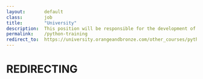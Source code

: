 ```yaml
---
layout:       default
class:        job
title:        "University"
description:  This position will be responsible for the development of design prototypes, site navigation and layout of content for various web projects.
permalink:    /python-training
redirect_to:  https://university.orangeandbronze.com/other_courses/python/
---
```

<h1>REDIRECTING</h1>
